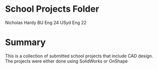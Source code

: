 # School Projects Folder

Nicholas Hardy
BU Eng 24
USyd Eng 22

# Summary

This is a collection of submitted school projects that include CAD design. The projects were either done using SolidWorks or OnShape
